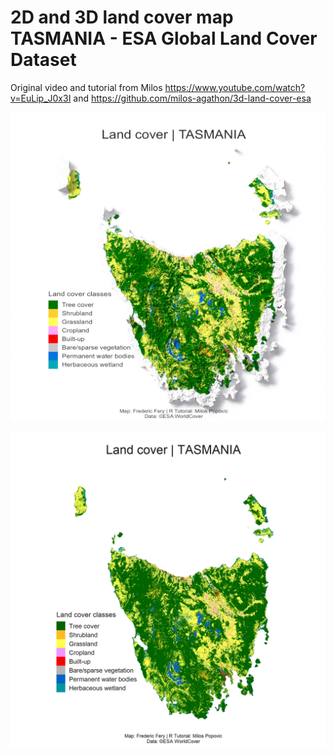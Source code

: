 # 2D and 3D land cover map TASMANIA - ESA Global Land Cover Dataset

 Original video and tutorial from Milos https://www.youtube.com/watch?v=EuLip_J0x3I and https://github.com/milos-agathon/3d-land-cover-esa


  ![alt text](https://github.com/fredfery/3d-land-cover-map-Tasmania-esa/blob/main/Tasmania-esa-3d.png)

   ![alt text](https://github.com/fredfery/3d-land-cover-map-Tasmania-esa/blob/main/Tasmania-esa-2d.png)
